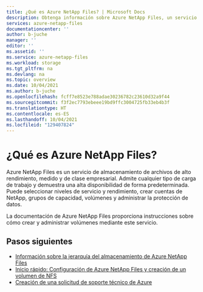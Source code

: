 ```yaml
---
title: ¿Qué es Azure NetApp Files? | Microsoft Docs
description: Obtenga información sobre Azure NetApp Files, un servicio de almacenamiento de archivos de nivel empresarial, alto rendimiento y medido que admite todo tipo de cargas de trabajo y tiene alta disponibilidad.
services: azure-netapp-files
documentationcenter: ''
author: b-juche
manager: ''
editor: ''
ms.assetid: ''
ms.service: azure-netapp-files
ms.workload: storage
ms.tgt_pltfrm: na
ms.devlang: na
ms.topic: overview
ms.date: 10/04/2021
ms.author: b-juche
ms.openlocfilehash: fcff7e8523e788adae30236782c23610d32a9f44
ms.sourcegitcommit: f3f2ec7793ebeee19bd9ffc3004725fb33eb4b3f
ms.translationtype: HT
ms.contentlocale: es-ES
ms.lasthandoff: 10/04/2021
ms.locfileid: "129407824"
---
```

# <a name="what-is-azure-netapp-files"></a>¿Qué es Azure NetApp Files?

Azure NetApp Files es un servicio de almacenamiento de archivos de alto rendimiento, medido y de clase empresarial. Admite cualquier tipo de carga de trabajo y demuestra una alta disponibilidad de forma predeterminada. Puede seleccionar niveles de servicio y rendimiento, crear cuentas de NetApp, grupos de capacidad, volúmenes y administrar la protección de datos. 

La documentación de Azure NetApp Files proporciona instrucciones sobre cómo crear y administrar volúmenes mediante este servicio. 

## <a name="next-steps"></a>Pasos siguientes

* [Información sobre la jerarquía del almacenamiento de Azure NetApp Files](azure-netapp-files-understand-storage-hierarchy.md) 
* [Inicio rápido: Configuración de Azure NetApp Files y creación de un volumen de NFS](azure-netapp-files-quickstart-set-up-account-create-volumes.md)
* [Creación de una solicitud de soporte técnico de Azure](../azure-portal/supportability/how-to-create-azure-support-request.md)